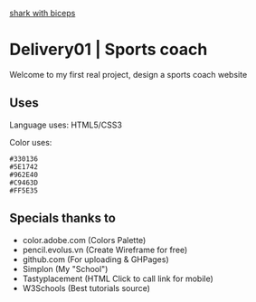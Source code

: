 [shark with biceps](https://banner2.kisspng.com/20180606/ozk/kisspng-fitness-centre-physical-fitness-gold-s-gym-exercis-shark-drawing-5b1896d70cad55.6221391815283381350519.jpg)

# Delivery01 | Sports coach

Welcome to my first real project, design a sports coach website

## Uses
Language uses: HTML5/CSS3

Color uses:
```
#330136
#5E1742
#962E40
#C9463D
#FF5E35
```

## Specials thanks to

* color.adobe.com	(Colors Palette)
* pencil.evolus.vn	(Create Wireframe for free)
* github.com		(For uploading & GHPages)
* Simplon		(My "School")
* Tastyplacement 	(HTML Click to call link for mobile)
* W3Schools		(Best tutorials source)
